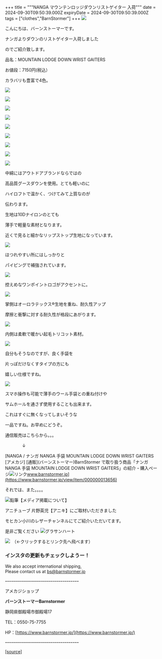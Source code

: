 +++
title = """NANGA マウンテンロッジダウンリストゲイター 入荷"""
date = 2024-09-30T09:50:39.000Z
expiryDate = 2024-09-30T09:50:39.000Z
tags = ["clothes","BarnStormer"]
+++
[![](https://stat.ameba.jp/user_images/20231023/16/barnstormer-go/b2/03/p/o0420015015354743273.png)](https://ameblo.jp/barnstormer-go/entry-12825670498.html)

こんにちは、バーンストーマーです。

ナンガよりダウンのリストゲイター入荷しました

のでご紹介致します。

品名：MOUNTAIN LODGE DOWN WRIST GAITERS

お値段：7150円(税込）

カラバリも豊富で4色。

[![](https://stat.ameba.jp/user_images/20240930/18/barnstormer-go/c1/ee/j/o0467070115492526674.jpg)](https://stat.ameba.jp/user_images/20240930/18/barnstormer-go/c1/ee/j/o0467070115492526674.jpg)

[![](https://stat.ameba.jp/user_images/20240930/18/barnstormer-go/65/65/j/o0467070115492526672.jpg)](https://stat.ameba.jp/user_images/20240930/18/barnstormer-go/65/65/j/o0467070115492526672.jpg)

[![](https://stat.ameba.jp/user_images/20240930/18/barnstormer-go/3c/4d/j/o0466070015492526968.jpg)](https://stat.ameba.jp/user_images/20240930/18/barnstormer-go/3c/4d/j/o0466070015492526968.jpg)

[![](https://stat.ameba.jp/user_images/20240930/18/barnstormer-go/86/b0/j/o0467070115492526668.jpg)](https://stat.ameba.jp/user_images/20240930/18/barnstormer-go/86/b0/j/o0467070115492526668.jpg)

[![](https://stat.ameba.jp/user_images/20240930/18/barnstormer-go/db/16/j/o0466070015492526966.jpg)](https://stat.ameba.jp/user_images/20240930/18/barnstormer-go/db/16/j/o0466070015492526966.jpg)

[![](https://stat.ameba.jp/user_images/20240930/18/barnstormer-go/b8/e3/j/o0467070115492526664.jpg)](https://stat.ameba.jp/user_images/20240930/18/barnstormer-go/b8/e3/j/o0467070115492526664.jpg)

[![](https://stat.ameba.jp/user_images/20240930/18/barnstormer-go/dd/84/j/o0466070015492526965.jpg)](https://stat.ameba.jp/user_images/20240930/18/barnstormer-go/dd/84/j/o0466070015492526965.jpg)

[![](https://stat.ameba.jp/user_images/20240930/18/barnstormer-go/be/b3/j/o0467070115492526795.jpg)](https://stat.ameba.jp/user_images/20240930/18/barnstormer-go/be/b3/j/o0467070115492526795.jpg)

[![](https://stat.ameba.jp/user_images/20240930/18/barnstormer-go/80/83/j/o0466070015492526964.jpg)](https://stat.ameba.jp/user_images/20240930/18/barnstormer-go/80/83/j/o0466070015492526964.jpg)

中綿にはアウトドアブランドならではの

高品質グースダウンを使用。とても軽いのに

ハイロフトで温かく、つけてみて上質なのが

伝わります。

生地は10Dナイロンのとても

薄手で軽量な素材となります。

近くで見ると細かなリップストップ生地になっています。

[![](https://stat.ameba.jp/user_images/20240930/18/barnstormer-go/ec/d8/j/o0466070015492526975.jpg)](https://stat.ameba.jp/user_images/20240930/18/barnstormer-go/ec/d8/j/o0466070015492526975.jpg)

ほつれやすい所にはしっかりと

パイピングで補強されています。

[![](https://stat.ameba.jp/user_images/20240930/18/barnstormer-go/05/9c/j/o0466070015492526972.jpg)](https://stat.ameba.jp/user_images/20240930/18/barnstormer-go/05/9c/j/o0466070015492526972.jpg)

控えめなワンポイントロゴがアクセントに。

[![](https://stat.ameba.jp/user_images/20240930/18/barnstormer-go/79/0d/j/o0466070015492526977.jpg)](https://stat.ameba.jp/user_images/20240930/18/barnstormer-go/79/0d/j/o0466070015492526977.jpg)

掌側はオーロラテックス®生地を重ね、耐久性アップ

摩擦と衝撃に対する耐久性が格段にあがります。

[![](https://stat.ameba.jp/user_images/20240930/18/barnstormer-go/c1/ef/j/o0466070015492526983.jpg)](https://stat.ameba.jp/user_images/20240930/18/barnstormer-go/c1/ef/j/o0466070015492526983.jpg)

内側は柔軟で暖かい起毛トリコット素材。

[![](https://stat.ameba.jp/user_images/20240930/18/barnstormer-go/e4/42/j/o0466070015492526979.jpg)](https://stat.ameba.jp/user_images/20240930/18/barnstormer-go/e4/42/j/o0466070015492526979.jpg)

自分もそうなのですが、良く手袋を

片っぽだけなくすタイプの方にも

嬉しい仕様ですね。

[![](https://stat.ameba.jp/user_images/20240930/18/barnstormer-go/4e/2d/j/o0466070015492526971.jpg)](https://stat.ameba.jp/user_images/20240930/18/barnstormer-go/4e/2d/j/o0466070015492526971.jpg)

スマホ操作も可能で薄手のウール手袋との重ね付けや

サムホールを通さず使用することも出来ます。

これはすぐに無くなってしまいそうな

一品ですね。お早めにどうぞ。

通信販売はこちらから。。。

　　　　↓

[NANGA / ナンガ NANGA 手袋 MOUNTAIN LODGE DOWN WRIST GAITERS \[アメカジ\] \[通販\](バーンストーマー)BarnStormer で取り扱う商品「ナンガ NANGA 手袋 MOUNTAIN LODGE DOWN WRIST GAITERS」の紹介・購入ページ![リンク](https://c.stat100.ameba.jp/ameblo/symbols/v3.20.0/svg/gray/editor_link.svg)www.barnstormer.jp](https://www.barnstormer.jp/view/item/000000013656)

それでは、また。。。。

![鉛筆](https://stat100.ameba.jp/blog/ucs/img/char/char3/519.png)【メディア掲載について】

アニチューブ 片野英児【アニキ】にご取材いただきました

モヒカン小川のレザーチャンネルにてご紹介いただいてます。

是非ご覧ください ![グラサンハート](https://stat100.ameba.jp/blog/ucs/img/char/char3/148.png)

[![](https://stat.ameba.jp/user_images/20230412/16/barnstormer-go/6a/23/p/o0108010815269242493.png)](https://www.instagram.com/barnstormer_daily/)　（←クリックするとリンク先へ飛べます）

### インスタの更新もチェックしようー！

We also accept international shipping,  
Please contact us at bs@barnstormer.jp

**\-------------------------------------**

アメカジショップ

**バーンストーマーBarnstormer**

静岡県御殿場市御殿場17

TEL：0550-75-7755

HP：[https://www.barnstormer.jp/](https://www.barnstormer.jp/)

**\-------------------------------------**

[[source]](https://ameblo.jp/barnstormer-go/entry-12869509160.html)
